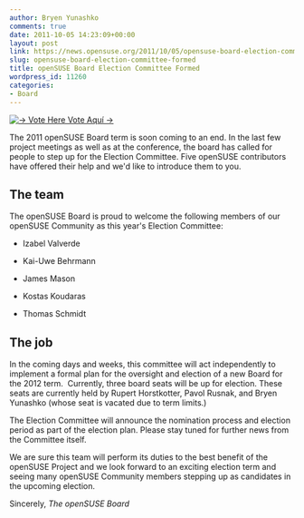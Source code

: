 ```yaml
---
author: Bryen Yunashko
comments: true
date: 2011-10-05 14:23:09+00:00
layout: post
link: https://news.opensuse.org/2011/10/05/opensuse-board-election-committee-formed/
slug: opensuse-board-election-committee-formed
title: openSUSE Board Election Committee Formed
wordpress_id: 11260
categories:
- Board
---
```


[![-> Vote Here Vote Aquí ->](//farm1.static.flickr.com/22/92847877_b32468ca5e.jpg)](//www.flickr.com/photos/winmac/92847877/)

The 2011 openSUSE Board term is soon coming to an end. In the last few project meetings as well as at the conference, the board has called for people to step up for the Election Committee. Five openSUSE contributors have offered their help and we'd like to introduce them to you.
<!-- more -->


## The team


The openSUSE Board is proud to welcome the following members of our openSUSE Community as this year's Election Committee:



	
  * Izabel Valverde

	
  * Kai-Uwe Behrmann

	
  * James Mason

	
  * Kostas Koudaras

	
  * Thomas Schmidt





## The job


In the coming days and weeks, this committee will act independently to implement a formal plan for the oversight and election of a new Board for the 2012 term.  Currently, three board seats will be up for election. These seats are currently held by Rupert Horstkotter, Pavol Rusnak, and Bryen Yunashko (whose seat is vacated due to term limits.)

The Election Committee will announce the nomination process and election period as part of the election plan. Please stay tuned for further news from the Committee itself.

We are sure this team will perform its duties to the best benefit of the openSUSE Project and we look forward to an exciting election term and seeing many openSUSE Community members stepping up as candidates in the upcoming election.

Sincerely,
_The openSUSE Board_
